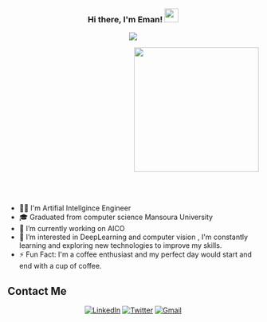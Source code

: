 

<h3 align="center">
  Hi there, I'm Eman!
  <img src="https://media.giphy.com/media/hvRJCLFzcasrR4ia7z/giphy.gif" width="28">
</h3>
<p align="center">
  <a href="https://github.com/DenverCoder1/readme-typing-svg"><img src="https://readme-typing-svg.herokuapp.com/?lines=Artifial%20Intelligence%20Engineer;Always%20learning%20new%20things&font=Fira%20Code&center=true&width=440&height=45&color=f75c7e&vCenter=true&size=22"></a>
</p> 
<div style="height: 300px;"> <!-- Set a height for the container -->
  <img width="250" align="right" src="https://c.tenor.com/_DOBjnGspYAAAAAM/code-coding.gif" float: right;">
</div>


- 👨‍💻 I'm Artifial Intellgince Engineer
- 🎓 Graduated from computer science Mansoura University 
- 🏢 I’m currently working on AICO
- 🤔 I’m interested in DeepLearning and computer vision , I'm constantly learning and exploring new technologies to improve my skills.
- ⚡ Fun Fact: I'm a coffee enthusiast and my perfect day would start and end with a cup of coffee.


## Contact Me

<p align="center">
 <!-- <a href="[Link to Your Portfolio Website]"><img alt="Portfolio" src="https://img.shields.io/badge/-Portfolio-9cf"></a> -->
  <a href="https://www.linkedin.com/in/eman-abdelwhab-63417a17a/"><img alt="LinkedIn" src="https://img.shields.io/badge/-LinkedIn-blue"></a>
  <a href="https://twitter.com/EmanAbdelwhab_?t=YdGi0IKcoL3G-wRm9ysJOA&s=08"><img alt="Twitter" src="https://img.shields.io/badge/-Twitter-1da1f2"></a>
  <a href="mailto:ea6677342@gmail.com"><img alt="Gmail" src="https://img.shields.io/badge/-Gmail-red"></a>
</p>

<br>
<!--
<a href="https://komarev.com/ghpvc/?username=EmanAbdelWhab&style=for-the-badge">
    <img src="https://komarev.com/ghpvc/?username=EmanAbdelWhab&style=for-the-badge">
</a>
-->

